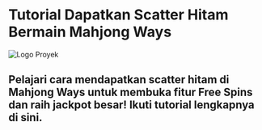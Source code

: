 # Tutorial Dapatkan Scatter Hitam Bermain Mahjong Ways

![Logo Proyek](https://pionbetakses.com/img/scatter-hitam.webp)

## Pelajari cara mendapatkan scatter hitam di Mahjong Ways untuk membuka fitur Free Spins dan raih jackpot besar! Ikuti tutorial lengkapnya di sini.

